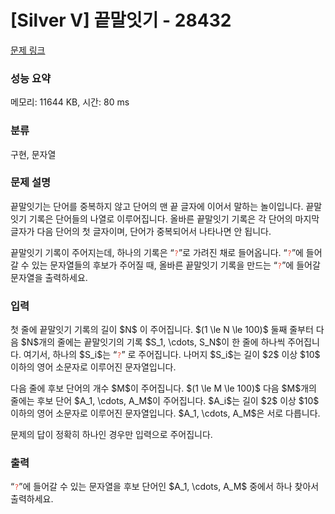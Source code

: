 # [Silver V] 끝말잇기 - 28432 

[문제 링크](https://www.acmicpc.net/problem/28432) 

### 성능 요약

메모리: 11644 KB, 시간: 80 ms

### 분류

구현, 문자열

### 문제 설명

<p>끝말잇기는 단어를 중복하지 않고 단어의 맨 끝 글자에 이어서 말하는 놀이입니다. 끝말잇기 기록은 단어들의 나열로 이루어집니다. 올바른 끝말잇기 기록은 각 단어의 마지막 글자가 다음 단어의 첫 글자이며, 단어가 중복되어서 나타나면 안 됩니다.</p>

<p>끝말잇기 기록이 주어지는데, 하나의 기록은 “<span style="color:#e74c3c;"><code>?</code></span>”로 가려진 채로 들어옵니다. “<span style="color:#e74c3c;"><code>?</code></span>”에 들어갈 수 있는 문자열들의 후보가 주어질 때, 올바른 끝말잇기 기록을 만드는 “<span style="color:#e74c3c;"><code>?</code></span>”에 들어갈 문자열을 출력하세요.</p>

### 입력 

 <p>첫 줄에 끝말잇기 기록의 길이 $N$ 이 주어집니다. $(1 \le N \le 100)$ 둘째 줄부터 다음 $N$개의 줄에는 끝말잇기의 기록 $S_1, \cdots, S_N$이 한 줄에 하나씩 주어집니다. 여기서, 하나의 $S_i$는 “<span style="color:#e74c3c;"><code>?</code></span>” 로 주어집니다. 나머지 $S_i$는 길이 $2$ 이상 $10$ 이하의 영어 소문자로 이루어진 문자열입니다.</p>

<p>다음 줄에 후보 단어의 개수 $M$이 주어집니다. $(1 \le M \le 100)$ 다음 $M$개의 줄에는 후보 단어 $A_1, \cdots, A_M$이 주어집니다. $A_i$는 길이 $2$ 이상 $10$ 이하의 영어 소문자로 이루어진 문자열입니다. $A_1, \cdots, A_M$은 서로 다릅니다.</p>

<p>문제의 답이 정확히 하나인 경우만 입력으로 주어집니다.</p>

### 출력 

 <p>“<span style="color:#e74c3c;"><code>?</code></span>”에 들어갈 수 있는 문자열을 후보 단어인 $A_1, \cdots, A_M$ 중에서 하나 찾아서 출력하세요.</p>

